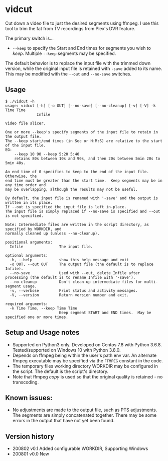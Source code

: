# vidcut

Cut down a video file to just the desired segments using ffmpeg.  I use this tool to trim the fat from TV recordings from Plex's DVR feature.

The primary switch is...
- `--keep` to specify the Start and End times for segments you wish to _keep_.  Multiple `--keep` segments may be specified.

The default behavior is to replace the input file with the trimmed down version, while the original input file is retained with `-save` added to its name.
This may be modified with the `--out` and `--no-save` switches.

## Usage
```
$ ./vidcut -h
usage: vidcut [-h] [-o OUT] [--no-save] [--no-cleanup] [-v] [-V] -k Time Time
              Infile

Video file slicer.

One or more --keep's specify segments of the input file to retain in the output file.
The --keep start/end times (in Sec or H:M:S) are relative to the start of the input file.
EG:
    --keep 10 90 --keep 5:20 5:40
    retains 80s between 10s and 90s, and then 20s between 5min 20s to 5min 40s.

An end time of 0 specifies to keep to the end of the input file.  Otherwise, the
end time must be greater than the start time.  Keep segments may be in any time order and
may be overlapping, although the results may not be useful.

By default, the input file is renamed with '-save' and the output is written in its place.
If --out is specified the input file is left in-place.
The input file is simply replaced if --no-save is specified and --out is not specified.

Note: Intermediate files are written in the script directory, as specified by WORKDIR, and
normally cleaned up (unless --no-cleanup).

positional arguments:
  Infile                The input file.

optional arguments:
  -h, --help            show this help message and exit
  -o OUT, --out OUT     The output file (the default is to replace Infile).
  --no-save             Used with --out, delete Infile after processing (the default is to rename Infile with '-save').
  --no-cleanup          Don't clean up intermediate files for multi-segment usage.
  -v, --verbose         Print status and activity messages.
  -V, --version         Return version number and exit.

required arguments:
  -k Time Time, --keep Time Time
                        Keep segment START and END times.  May be specified one or more times.
```

## Setup and Usage notes
- Supported on Python3 only.  Developed on Centos 7.8 with Python 3.6.8.  Tested/supported on Windows 10 with Python 3.8.0.
- Depends on ffmpeg being within the user's path env var.  An alternate ffmpeg executable may be specified via the `FFMPEG` constant in the code.
- The temporary files working directory WORKDIR may be configured in the script.  The default is the script's directory.
- Note that ffmpeg _copy_ is used so that the original quality is retained - no transcoding.  

## Known issues:
- No adjustments are made to the output file, such as PTS adjustments.  The segments are simply concatenated together.  There may be some errors in the output that have not yet been found.

## Version history

- 200802 v0.1  Added configurable WORKDIR, Supporting Windows
- 200801 v0.0  New
